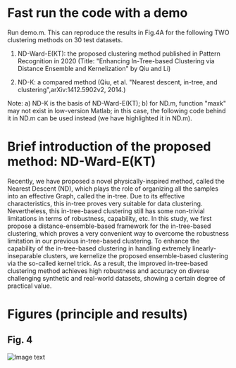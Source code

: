 # Fast run the code with a demo

Run demo.m. This can reproduce the results in Fig.4A for the following TWO clustering methods on 30 test datasets.

1) ND-Ward-E(KT): the proposed clustering method published in Pattern Recognition in 2020 (Title: "Enhancing In-Tree-based Clustering via Distance Ensemble and Kernelization" by Qiu and Li)

2) ND-K: a compared method (Qiu, et al. "Nearest descent, in-tree, and clustering",arXiv:1412.5902v2, 2014.) 

Note:
a) ND-K is the basis of ND-Ward-E(KT);
b) for ND.m, function "maxk" may not exist in low-version Matlab; in this case,
the following code behind it in ND.m can be used instead (we have highlighted it in ND.m). 

# Brief introduction of the proposed method: ND-Ward-E(KT)

Recently, we have proposed a novel physically-inspired method, called
the Nearest Descent (ND), which plays the role of organizing all the
samples into an effective Graph, called the in-tree. Due to its effective
characteristics, this in-tree proves very suitable for data clustering.
Nevertheless, this in-tree-based clustering still has some non-trivial
limitations in terms of robustness, capability, etc. In this study,
we first propose a distance-ensemble-based framework for the in-tree-based
clustering, which proves a very convenient way to overcome the robustness
limitation in our previous in-tree-based clustering. To enhance the
capability of the in-tree-based clustering in handling extremely linearly-inseparable
clusters, we kernelize the proposed ensemble-based clustering via
the so-called kernel trick. As a result, the improved in-tree-based
clustering method achieves high robustness and accuracy on diverse
challenging synthetic and real-world datasets, showing a certain degree
of practical value.

# Figures (principle and results)
## Fig. 4
![Image text](https://github.com/Teng-Qiu-Clustering/Code-ClusteringbyInTreeEnsemble-PR2020/edit/main/ImageFolderForReadMe/Fig.4.png)
